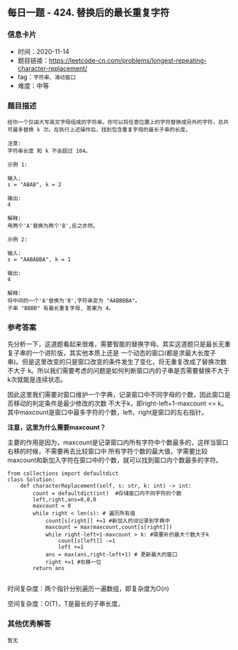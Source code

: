 ## 每日一题 - 424. 替换后的最长重复字符

### 信息卡片

- 时间：2020-11-14
- 题目链接：https://leetcode-cn.com/problems/longest-repeating-character-replacement/
- tag：`字符串、滑动窗口`
- 难度：中等


### 题目描述

```
给你一个仅由大写英文字母组成的字符串，你可以将任意位置上的字符替换成另外的字符，总共可最多替换 k 次。在执行上述操作后，找到包含重复字母的最长子串的长度。

注意:
字符串长度 和 k 不会超过 104。

示例 1:

输入:
s = "ABAB", k = 2

输出:
4

解释:
用两个'A'替换为两个'B',反之亦然。

示例 2:

输入:
s = "AABABBA", k = 1

输出:
4

解释:
将中间的一个'A'替换为'B',字符串变为 "AABBBBA"。
子串 "BBBB" 有最长重复字母, 答案为 4。
```

### 参考答案

先分析一下，这道题看起来很难，需要智能的替换字母。其实这道题只是最长无重复子串的一个进阶版，其实他本质上还是
一个动态的窗口(都是求最大长度子串)。但是这里改变的只是窗口改变的条件发生了变化，将无重复改成了替换次数不大于
k。所以我们需要考虑的问题是如何判断窗口内的子串是否需要替换不大于k次就能是连续状态。

因此这里我们需要对窗口维护一个字典，记录窗口中不同字母的个数，因此窗口是否移动的判定条件是最少修改的次数
不大于k，即right-left+1-maxcount <= k。其中maxcount是窗口中最多字符的个数，left，right是窗口的左右指针。

**注意，这里为什么需要maxcount？**

主要的作用是因为，maxcount是记录窗口内所有字符中个数最多的，这样当窗口右移的时候，不需要再去比较窗口中
所有字符个数的最大值，字需要比较maxcount和新加入字符在窗口中的个数，就可以找到窗口内个数最多的字符。

```
from collections import defaultdict
class Solution:
    def characterReplacement(self, s: str, k: int) -> int:
        count = defaultdict(int)  #存储窗口内不同字符的个数
        left,right,ans=0,0,0
        maxcount = 0
        while right < len(s): # 遍历所有值
            count[s[right]] +=1 #新加入的词记录到字典中
            maxcount = max(maxcount,count[s[right]])
            while right-left+1-maxcount > k: #需要补的最大个数大于k
                count[s[left]] -=1
                left +=1
            ans = max(ans,right-left+1) # 更新最大的窗口
            right +=1 #右移一位
        return ans
    
```

时间复杂度：两个指针分别遍历一遍数组，即复杂度为O(n)

空间复杂度：O(T)，T是最长的子串长度。

### 其他优秀解答

```
暂无
```
 